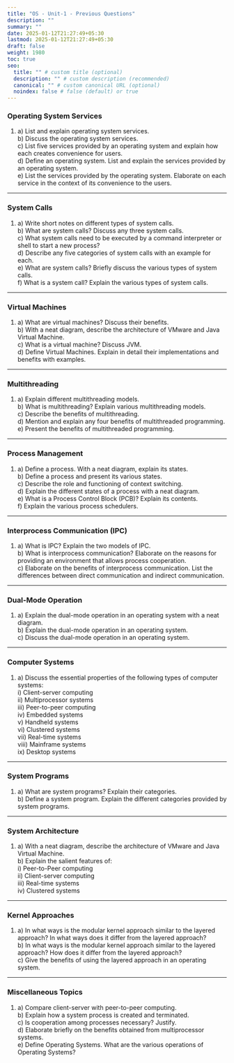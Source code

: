 ```yaml
---
title: "OS - Unit-1 - Previous Questions"
description: ""
summary: ""
date: 2025-01-12T21:27:49+05:30
lastmod: 2025-01-12T21:27:49+05:30
draft: false
weight: 1980
toc: true
seo:
  title: "" # custom title (optional)
  description: "" # custom description (recommended)
  canonical: "" # custom canonical URL (optional)
  noindex: false # false (default) or true
---
```



### **Operating System Services**

1. a) List and explain operating system services.  
    b) Discuss the operating system services.  
    c) List five services provided by an operating system and explain how each creates convenience for users.  
    d) Define an operating system. List and explain the services provided by an operating system.  
    e) List the services provided by the operating system. Elaborate on each service in the context of its convenience to the users.

---

### **System Calls**

1. a) Write short notes on different types of system calls.  
    b) What are system calls? Discuss any three system calls.  
    c) What system calls need to be executed by a command interpreter or shell to start a new process?  
    d) Describe any five categories of system calls with an example for each.  
    e) What are system calls? Briefly discuss the various types of system calls.  
    f) What is a system call? Explain the various types of system calls.

---

### **Virtual Machines**

1. a) What are virtual machines? Discuss their benefits.  
    b) With a neat diagram, describe the architecture of VMware and Java Virtual Machine.  
    c) What is a virtual machine? Discuss JVM.  
    d) Define Virtual Machines. Explain in detail their implementations and benefits with examples.

---

### **Multithreading**

1. a) Explain different multithreading models.  
    b) What is multithreading? Explain various multithreading models.  
    c) Describe the benefits of multithreading.  
    d) Mention and explain any four benefits of multithreaded programming.  
    e) Present the benefits of multithreaded programming.

---

### **Process Management**

1. a) Define a process. With a neat diagram, explain its states.  
    b) Define a process and present its various states.  
    c) Describe the role and functioning of context switching.  
    d) Explain the different states of a process with a neat diagram.  
    e) What is a Process Control Block (PCB)? Explain its contents.  
    f) Explain the various process schedulers.

---

### **Interprocess Communication (IPC)**

1. a) What is IPC? Explain the two models of IPC.  
    b) What is interprocess communication? Elaborate on the reasons for providing an environment that allows process cooperation.  
    c) Elaborate on the benefits of interprocess communication. List the differences between direct communication and indirect communication.

---

### **Dual-Mode Operation**

1. a) Explain the dual-mode operation in an operating system with a neat diagram.  
    b) Explain the dual-mode operation in an operating system.  
    c) Discuss the dual-mode operation in an operating system.

---

### **Computer Systems**

1. a) Discuss the essential properties of the following types of computer systems:  
    i) Client-server computing  
    ii) Multiprocessor systems  
    iii) Peer-to-peer computing  
    iv) Embedded systems  
    v) Handheld systems  
    vi) Clustered systems  
    vii) Real-time systems  
    viii) Mainframe systems  
    ix) Desktop systems

---

### **System Programs**

1. a) What are system programs? Explain their categories.  
    b) Define a system program. Explain the different categories provided by system programs.

---

### **System Architecture**

1. a) With a neat diagram, describe the architecture of VMware and Java Virtual Machine.  
    b) Explain the salient features of:  
    i) Peer-to-Peer computing  
    ii) Client-server computing  
    iii) Real-time systems  
    iv) Clustered systems

---

### **Kernel Approaches**

1. a) In what ways is the modular kernel approach similar to the layered approach? In what ways does it differ from the layered approach?  
    b) In what ways is the modular kernel approach similar to the layered approach? How does it differ from the layered approach?  
    c) Give the benefits of using the layered approach in an operating system.

---

### **Miscellaneous Topics**

1. a) Compare client-server with peer-to-peer computing.  
    b) Explain how a system process is created and terminated.  
    c) Is cooperation among processes necessary? Justify.  
    d) Elaborate briefly on the benefits obtained from multiprocessor systems.  
    e) Define Operating Systems. What are the various operations of Operating Systems?
